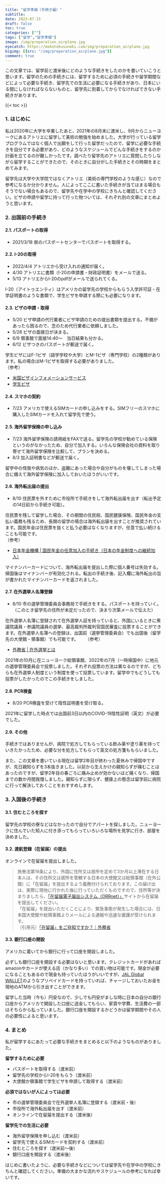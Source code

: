 ```yaml
---
title: "留学準備〈手続き編〉"
subtitle: 
date: 2023-07-15
draft: false
toc: true
categories: [""]
tags: ["留学","留学準備"]
image: /img/preparation_airplane.jpg
eyecatch: https://makotokusunoki.com/img/preparation_airplane.jpg
bigimg: [{src: "/img/preparation_airplane.jpg"}]
comment: true
---
```


この文章では、留学前と渡米後にどのような手続きをしたのかを書いていこうと思います。留学のための手続きには、留学するために必須の手続きや留学期間などによって必要な手続き、留学先での生活に必要になる手続きがあり、日本にいる間にしなければならないものと、留学先に到着してからでなければできない手続きがあります。

{{< toc >}}

### 1. はじめに
私は2020年に大学を卒業したあと、2021年の8月末に渡米し、9月からニューヨークにあるアトリエに留学して美術の勉強を始めました。大学が行っている留学プログラムではなく個人で出願をして行った留学だったので、留学に必要な手続きを自分でする必要があり、どのようなスケジュールでどんな手続きをするのか計画を立てるのが難しかったです。調べたり留学先のアトリエに質問したりしながら留学することができたので、そのときに自分がした手続きとその時期をまとめてみます。　　

留学先は大学や大学院ではなくアトリエ（美術の専門学校のような感じ）なので参考になるか分かりません。人によってここに書いた手続きが当てはまる場合もそうでない場合もあるので、留学先や在学中の学校にきちんと確認してください。ビザの申請や留学に持って行った物ついては、それぞれ別の文章にまとめようと思います。

### 2. 出国前の手続き
#### 2.1. パスポートの取得
- 2021/3/18 県のパスポートセンターでパスポートを取得する。
#### 2.2. I-20の取得
- 2022/4/4 アトリエから受け入れの通知が届く。
- 4/30 アトリエに書類（I-20の申請書・財政証明書）をメールで送る。
- 5/13 アトリエからI-20のpdfがメールで送られてくる。  

I-20（アイトゥエンティ）はアメリカの留学先の学校からもらう入学許可証・在学証明書のような書類で、学生ビザを申請する際にも必要になります。

#### 2.3. ビザの申請・取得
- 5/20 ビザ申請の代行業者にビザ申請のための提出書類を提出する。不備があったら困るので、念のため代行業者に依頼しました。
- 5/28 ビザの面接日が決まる。
- 6/9 領事館で面接14:40〜　当日結果も分かる。
- 6/12 ビザつきのパスポートが郵送で届く。  

学生ビザにはF-1ビザ（語学学校や大学）とM-1ビザ（専門学校）の2種類があります。私の場合はM-1ビザを取得する必要がありました。  
（参考）  
- [米国ビザインフォメーションサービス](https://www.ustraveldocs.com/jp_jp/)
- [学生ビザ](https://www.ustraveldocs.com/jp_jp/jp-niv-typefandm.asp)

#### 2.4. スマホの契約
- 7/23 アメリカで使えるSIMカードの申し込みをする。SIMフリーのスマホに購入したSIMカードを入れて留学先で使う。
#### 2.5. 海外留学保険の申し込み
- 7/23 海外留学保険の請用紙をFAXで送る。留学先の学校が勧めている保険というのがなかったため、自分で加入する。いろんな保険会社の資料を取り寄せて海外留学保険を比較して、プランを決める。
- 8/3 加入証明書などが郵送で届く。  

留学中の怪我や病気のほか、盗難にあった場合や自分がものを壊してしまった場合に備えて海外留学保険に加入しておいたほうがいいです。  
#### 2.6. 海外転出届の提出
- 8/10 住民票を外すために市役所で手続きをして海外転出届を出す（転出予定の14日前から手続き可能）。

住民票を残して留学した場合、その期間の住民税、国民健康保険、国民年金の支払い義務も残るため、長期の留学の場合は海外転出届を出すことが推奨されています。国民年金は住民票を抜くと払う必要はなくなりますが、任意で払い続けることも可能です。  
（参考）   
- [日本年金機構 | 国民年金の任意加入の手続き（日本の年金制度への継続加入）](https://www.nenkin.go.jp/service/kokunen/kanyu/20140627-02.html)　　

マイナンバーカードについて、海外転出届を提出した際に個人番号は失効する。帰国後はマイナンバーが有効化される。転出の手続き後、記入欄に海外転出の旨が書かれたマイナンバーカードを返されました。

#### 2.7. 在外選挙人名簿登録
- 8/10 市の選挙管理委員会事務局で手続きをする。パスポートを持っていく。
（このとき留学先の住所が未定だったので、決まり次第メールで伝えた）  

在外選挙人名簿に登録されて在外選挙人証を持っていると、外国にいるときに衆議院議員・参議院議員の選挙、最高裁判所裁判官国民審査に投票することができます。在外選挙人名簿への登録は、出国前（選挙管理委員会）でも出国後（留学先の大使館・領事館）でも可能です。  　
（参考）  
- [外務省 | 在外選挙とは](https://www.mofa.go.jp/mofaj/toko/senkyo/abroad.html)  

2021年の10月に在ニューヨーク総領事館、2022年の7月（一時帰国中）に地元の選挙管理委員会で投票しました。それぞれ投票の方法は異なるのですが、どちらも在外選挙人制度という制度を使って投票しています。留学中でもどうしても投票がしたかったのでこの手続きをしました。  
#### 2.8. PCR検査
- 8/20 PCR検査を受けて陰性証明書を受け取る。

2021年に留学した時点では出国前3日以内のCOVID-19陰性証明（英文）が必要でした。

#### 2.9. その他
手続きではありませんが、病院で処方してもらっている飲み薬や塗り薬を持っていきたかったため、必要な分を処方してもらって英文の処方箋ももらいました。  

また、この文章を書いている現在は留学2年目が終わった夏休みで帰国中ですが、先日親知らずを3本抜きました。以前から生えかけの親知らずが痛むことはあったのですが、留学2年目の春ごろに痛み止めが効かないほど痛くなり、帰国までの数か月間我慢しました。親知らずに限らず、健康上の懸念は留学前に病院に行って解決しておくことをおすすめします。

### 3. 入国後の手続き
#### 3.1. 住むところを探す
留学先の学校の寮などはなかったので自分でアパートを探しました。ニューヨークに住んでいた知人に付き添ってもらっていろいろな場所を見学に行き、部屋を決めました。
#### 3.2. 渡航登録（在留届）の提出
オンラインで在留届を提出しました。

> 旅券法第16条により、外国に住所又は居所を定めて3か月以上滞在する日本人は、その住所又は居所を管轄する日本の大使館又は総領事館（在外公館）に「在留届」を提出するよう義務付けられております。この届け出は、実際に現地に行かれた後に行っていただくものですので、住所等が決まりましたら、[「在留届電子届出システム（ORRnet）」](https://www.ezairyu.mofa.go.jp/)サイトから在留届を提出してください。  
「在留届」を提出いただくことにより、緊急事態が発生した場合には、日本国大使館や総領事館よりメールによる通報や迅速な援護が受けられます。  
（引用元）[「在留届」をご存知ですか？｜外務省](https://www.mofa.go.jp/mofaj/toko/todoke/zairyu/index.html) 

#### 3.3. 銀行口座の開設
アメリカに着いてから銀行に行って口座を開設しました。  

必ずしも銀行口座を開設する必要はないと思います。クレジットカードがあればamazonやカードが使える店（かなり多い）での買い物は可能です。現金が必要になることもあるので現金も持っていたほうがいいですが、[JAL Global WALLET](https://www.jal-globalwallet.com/outline/)のようなプリペイドカードを持っていれば、チャージしておいたお金を現地のATMから引き出すことができます。  

留学した当時（今も）円安なので、少しでも円安がましな時に日本の自分の銀行口座からアメリカで開設した口座に送金してもらい、家賃や学費、生活費の一部はそちらから払っていました。銀行口座を開設するかどうかは留学期間やその人の必要性によると思います。

### 4. まとめ
私が留学するにあたって必要な手続きをまとめると以下のようなものがありました。

__留学するために必要__
- パスポートを取得する（渡米前）
- 留学先の学校からI-20をもらう（渡米前）
- 大使館か領事館で学生ビザを申請して取得する（渡米前）

__必須ではないが人によっては必要__
- 市の選挙管理委員会で在外選挙人名簿に登録する（渡米前・後）
- 市役所で海外転出届を出す（渡米前）
- オンラインで在留届を提出する（渡米後）

__留学先での生活に必要__
- 海外留学保険を申し込む（渡米前）
- 留学先で使えるSIMカードを契約する（渡米前）
- 住むところを探す（渡米前～後）
- 銀行口座を開設する（渡米後）

はじめに書いたように、必要な手続きなどについては留学先や在学中の学校にきちんと確認してください。準備の大まかな流れやスケジュールの参考になれば幸いです。